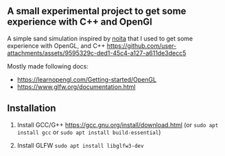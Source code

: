 ## A small experimental project to get some experience with C++ and OpenGl
A simple sand simulation inspired by [noita](https://en.wikipedia.org/wiki/Noita_(video_game)) that I used to get some experience with OpenGL, and C++
https://github.com/user-attachments/assets/9595329c-ded1-45c4-a127-a611de3decc5

Mostly made following docs: 
- https://learnopengl.com/Getting-started/OpenGL
- https://www.glfw.org/documentation.html

## Installation
1. Install GCC/G++ https://gcc.gnu.org/install/download.html (or ```sudo apt install gcc``` or ```sudo apt install build-essential```)

2. Install GLFW ```sudo apt install libglfw3-dev```

